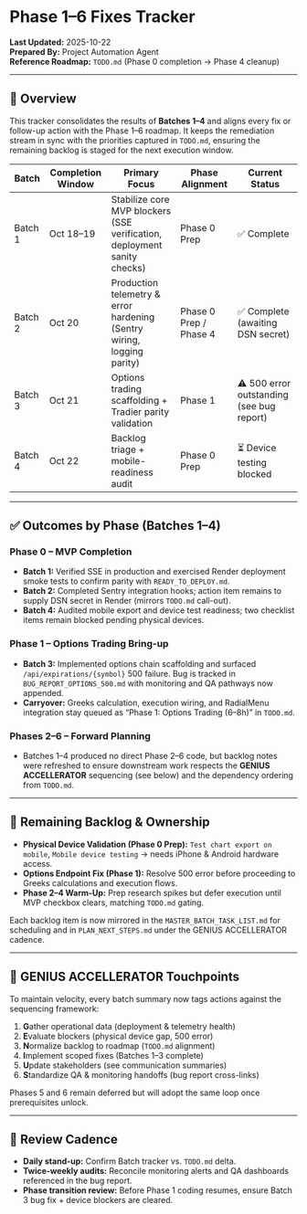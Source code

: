 # Phase 1–6 Fixes Tracker

**Last Updated:** 2025-10-22  
**Prepared By:** Project Automation Agent  
**Reference Roadmap:** `TODO.md` (Phase 0 completion → Phase 4 cleanup)

---

## 🧭 Overview
This tracker consolidates the results of **Batches 1–4** and aligns every fix or follow-up action with the Phase 1–6 roadmap. It keeps the remediation stream in sync with the priorities captured in `TODO.md`, ensuring the remaining backlog is staged for the next execution window.

| Batch | Completion Window | Primary Focus | Phase Alignment | Current Status |
|-------|-------------------|----------------|-----------------|----------------|
| Batch 1 | Oct 18–19 | Stabilize core MVP blockers (SSE verification, deployment sanity checks) | Phase 0 Prep | ✅ Complete |
| Batch 2 | Oct 20 | Production telemetry & error hardening (Sentry wiring, logging parity) | Phase 0 Prep / Phase 4 | ✅ Complete (awaiting DSN secret) |
| Batch 3 | Oct 21 | Options trading scaffolding + Tradier parity validation | Phase 1 | ⚠️ 500 error outstanding (see bug report) |
| Batch 4 | Oct 22 | Backlog triage + mobile-readiness audit | Phase 0 Prep | ⏳ Device testing blocked |

---

## ✅ Outcomes by Phase (Batches 1–4)

### Phase 0 – MVP Completion
- **Batch 1:** Verified SSE in production and exercised Render deployment smoke tests to confirm parity with `READY_TO_DEPLOY.md`.
- **Batch 2:** Completed Sentry integration hooks; action item remains to supply DSN secret in Render (mirrors `TODO.md` call-out).
- **Batch 4:** Audited mobile export and device test readiness; two checklist items remain blocked pending physical devices.

### Phase 1 – Options Trading Bring-up
- **Batch 3:** Implemented options chain scaffolding and surfaced `/api/expirations/{symbol}` 500 failure. Bug is tracked in `BUG_REPORT_OPTIONS_500.md` with monitoring and QA pathways now appended.
- **Carryover:** Greeks calculation, execution wiring, and RadialMenu integration stay queued as “Phase 1: Options Trading (6–8h)” in `TODO.md`.

### Phases 2–6 – Forward Planning
- Batches 1–4 produced no direct Phase 2–6 code, but backlog notes were refreshed to ensure downstream work respects the **GENIUS ACCELLERATOR** sequencing (see below) and the dependency ordering from `TODO.md`.

---

## 📌 Remaining Backlog & Ownership
- **Physical Device Validation (Phase 0 Prep):** `Test chart export on mobile`, `Mobile device testing` → needs iPhone & Android hardware access.
- **Options Endpoint Fix (Phase 1):** Resolve 500 error before proceeding to Greeks calculations and execution flows.
- **Phase 2–4 Warm-Up:** Prep research spikes but defer execution until MVP checkbox clears, matching `TODO.md` gating.

Each backlog item is now mirrored in the `MASTER_BATCH_TASK_LIST.md` for scheduling and in `PLAN_NEXT_STEPS.md` under the GENIUS ACCELLERATOR cadence.

---

## 🧠 GENIUS ACCELLERATOR Touchpoints
To maintain velocity, every batch summary now tags actions against the sequencing framework:

1. **G**ather operational data (deployment & telemetry health)
2. **E**valuate blockers (physical device gap, 500 error)
3. **N**ormalize backlog to roadmap (`TODO.md` alignment)
4. **I**mplement scoped fixes (Batches 1–3 complete)
5. **U**pdate stakeholders (see communication summaries)
6. **S**tandardize QA & monitoring handoffs (bug report cross-links)

Phases 5 and 6 remain deferred but will adopt the same loop once prerequisites unlock.

---

## 🔄 Review Cadence
- **Daily stand-up:** Confirm Batch tracker vs. `TODO.md` delta.
- **Twice-weekly audits:** Reconcile monitoring alerts and QA dashboards referenced in the bug report.
- **Phase transition review:** Before Phase 1 coding resumes, ensure Batch 3 bug fix + device blockers are cleared.


